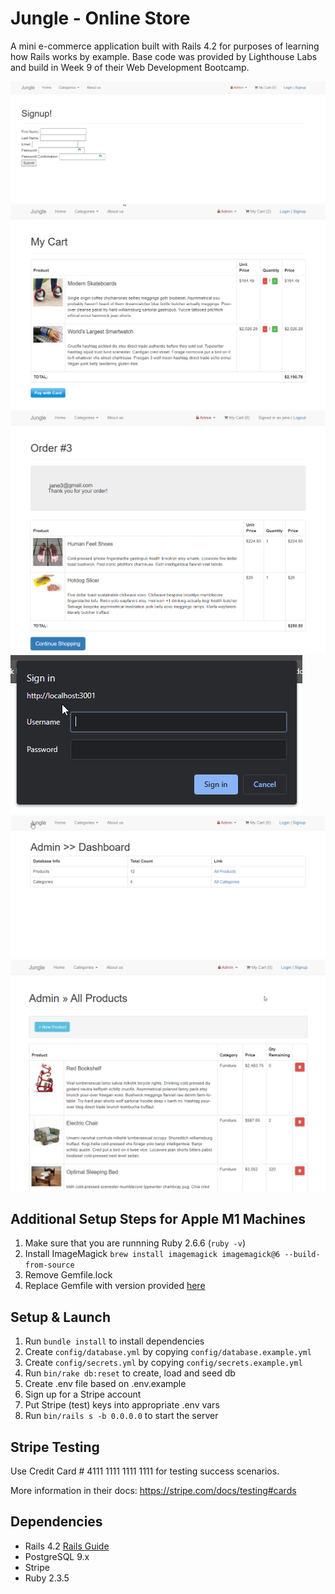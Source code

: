 # Jungle - Online Store

A mini e-commerce application built with Rails 4.2 for purposes of learning how Rails works by example. Base code was provided by Lighthouse Labs and build in Week 9 of their Web Development Bootcamp.

![Create an account](https://github.com/SKnoop2/Jungle-Rails/blob/master/docs/sign-up.png?raw=true)
![Add any item to cart](https://github.com/SKnoop2/Jungle-Rails/blob/master/docs/checkout.png?raw=true)
![Order summary](https://github.com/SKnoop2/Jungle-Rails/blob/master/docs/order_summary.jpg?raw=true)
![Admin login](https://github.com/SKnoop2/Jungle-Rails/blob/master/docs/admin_login.png?raw=true)
![Admin dashboard](https://github.com/SKnoop2/Jungle-Rails/blob/master/docs/admin_dashboard.png?raw=true)
![Admin product management page](https://github.com/SKnoop2/Jungle-Rails/blob/master/docs/admin_products.png?raw=true)

## Additional Setup Steps for Apple M1 Machines

1. Make sure that you are runnning Ruby 2.6.6 (`ruby -v`)
1. Install ImageMagick `brew install imagemagick imagemagick@6 --build-from-source`
2. Remove Gemfile.lock
3. Replace Gemfile with version provided [here](https://gist.githubusercontent.com/FrancisBourgouin/831795ae12c4704687a0c2496d91a727/raw/ce8e2104f725f43e56650d404169c7b11c33a5c5/Gemfile)

## Setup & Launch

1. Run `bundle install` to install dependencies
2. Create `config/database.yml` by copying `config/database.example.yml`
3. Create `config/secrets.yml` by copying `config/secrets.example.yml`
4. Run `bin/rake db:reset` to create, load and seed db
5. Create .env file based on .env.example
6. Sign up for a Stripe account
7. Put Stripe (test) keys into appropriate .env vars
8. Run `bin/rails s -b 0.0.0.0` to start the server

## Stripe Testing

Use Credit Card # 4111 1111 1111 1111 for testing success scenarios.

More information in their docs: <https://stripe.com/docs/testing#cards>

## Dependencies

* Rails 4.2 [Rails Guide](http://guides.rubyonrails.org/v4.2/)
* PostgreSQL 9.x
* Stripe
* Ruby 2.3.5
